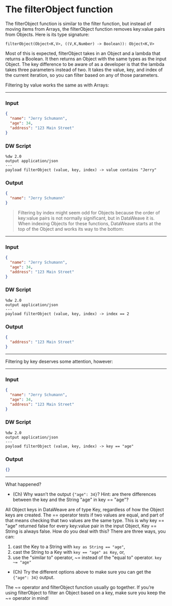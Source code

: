 # The filterObject function

The filterObject function is similar to the filter function, but instead of moving items from Arrays, the filterObject function removes key:value pairs from Objects. Here is its type signature:
```
filterObject(Object<K,V>, ((V,K,Number) -> Boolean)): Object<K,V>
```

Most of this is expected, filterObject takes in an Object and a lambda that returns a Boolean. It then returns an Object with the same types as the input Object. The key difference to be aware of as a developer is that the lambda takes three parameters instead of two. It takes the value, key, and index of the current iteration, so you can filter based on any of those parameters. 

Filtering by value works the same as with Arrays:

---
### Input
```json
{
  "name": "Jerry Schumann",
  "age": 34,
  "address": "123 Main Street"
}
```

### DW Script
```dw
%dw 2.0
output application/json
---
payload filterObject (value, key, index) -> value contains "Jerry"
```

### Output
```json
{
  "name": "Jerry Schumann"
}
```

> Filtering by index might seem odd for Objects because the order of key:value pairs is not normally significant, but in DataWeave it is. When indexing Objects for these functions, DataWeave starts at the top of the Object and works its way to the bottom:
---
### Input
```json
{
  "name": "Jerry Schumann",
  "age": 34,
  "address": "123 Main Street"
}
```

### DW Script
```dw
%dw 2.0
output application/json
---
payload filterObject (value, key, index) -> index == 2
```

### Output
```json
{
  "address": "123 Main Street"
}
```
---

Filtering by key deserves some attention, however:

---
### Input
```json
{
  "name": "Jerry Schumann",
  "age": 34,
  "address": "123 Main Street"
}
```

### DW Script
```dw
%dw 2.0
output application/json
---
payload filterObject (value, key, index) -> key == "age"
```

### Output
```json
{}
```
---

What happened?

- (Ch) Why wasn’t the output `{"age": 34}`? Hint: are there differences between the key and the String "age" in key == "age"?

All Object keys in DataWeave are of type Key, regardless of how the Object keys are created. The == operator tests if two values are equal, and part of that means checking that two values are the same type. This is why key == "age" returned false for every key:value pair in the input Object, Key == String is always false. How do you deal with this? There are three ways, you can:

1. cast the Key to a String with `key as String == "age"`,
2. cast the String to a Key with `key == "age" as Key`, or,
3. use the "similar to" operator, ~= instead of the "equal to" operator. `key ~= "age"`

- (Ch) Try the different options above to make sure you can get the `{"age": 34}` output.

The ~= operator and filterObject function usually go together. If you’re using filterObject to filter an Object based on a key, make sure you keep the ~= operator in mind!

